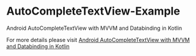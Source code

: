 # AutoCompleteTextView-Example

Android AutoCompleteTextView with MVVM and Databinding in Kotlin


For more details please visit [Android AutoCompleteTextView with MVVM and Databinding in Kotlin](https://medium.com/@sk.kakadiya/android-autocompletetextview-with-mvvm-and-databinding-in-kotlin-169e8b47251f)
